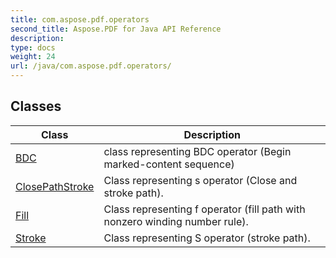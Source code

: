 ```yaml
---
title: com.aspose.pdf.operators
second_title: Aspose.PDF for Java API Reference
description: 
type: docs
weight: 24
url: /java/com.aspose.pdf.operators/
---
```


## Classes

| Class | Description |
| --- | --- |
| [BDC](../com.aspose.pdf.operators/bdc) | class representing BDC operator (Begin marked-content sequence) |
| [ClosePathStroke](../com.aspose.pdf.operators/closepathstroke) | Class representing s operator (Close and stroke path). |
| [Fill](../com.aspose.pdf.operators/fill) | Class representing f operator (fill path with nonzero winding number rule). |
| [Stroke](../com.aspose.pdf.operators/stroke) | Class representing S operator (stroke path). |
